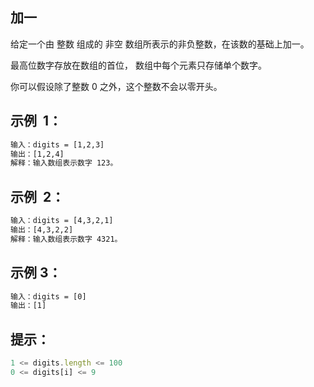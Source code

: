 ## 加一

给定一个由 整数 组成的 非空 数组所表示的非负整数，在该数的基础上加一。

最高位数字存放在数组的首位， 数组中每个元素只存储单个数字。

你可以假设除了整数 0 之外，这个整数不会以零开头。

## 示例  1：

```txt
输入：digits = [1,2,3]
输出：[1,2,4]
解释：输入数组表示数字 123。
```

## 示例  2：

```txt
输入：digits = [4,3,2,1]
输出：[4,3,2,2]
解释：输入数组表示数字 4321。
```

## 示例 3：

```txt
输入：digits = [0]
输出：[1]
```

## 提示：

```js
1 <= digits.length <= 100
0 <= digits[i] <= 9
```
